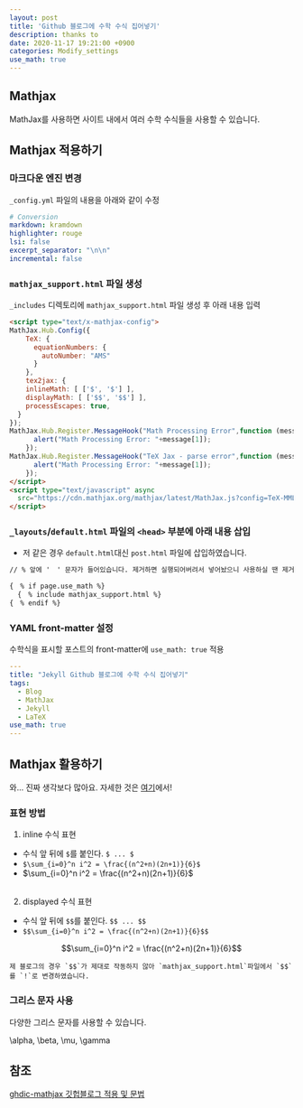 ```yaml
---
layout: post
title: 'Github 블로그에 수학 수식 집어넣기'
description: thanks to 
date: 2020-11-17 19:21:00 +0900
categories: Modify_settings
use_math: true
---
```

## Mathjax
MathJax를 사용하면 사이트 내에서 여러 수학 수식들을 사용할 수 있습니다.

## Mathjax 적용하기

### 마크다운 엔진 변경
`_config.yml` 파일의 내용을 아래와 같이 수정

```yml
# Conversion
markdown: kramdown
highlighter: rouge
lsi: false
excerpt_separator: "\n\n"
incremental: false
```

### `mathjax_support.html` 파일 생성
`_includes` 디렉토리에 `mathjax_support.html` 파일 생성 후 아래 내용 입력

```html
<script type="text/x-mathjax-config">
MathJax.Hub.Config({
    TeX: {
      equationNumbers: {
        autoNumber: "AMS"
      }
    },
    tex2jax: {
    inlineMath: [ ['$', '$'] ],
    displayMath: [ ['$$', '$$'] ],
    processEscapes: true,
  }
});
MathJax.Hub.Register.MessageHook("Math Processing Error",function (message) {
	  alert("Math Processing Error: "+message[1]);
	});
MathJax.Hub.Register.MessageHook("TeX Jax - parse error",function (message) {
	  alert("Math Processing Error: "+message[1]);
	});
</script>
<script type="text/javascript" async
  src="https://cdn.mathjax.org/mathjax/latest/MathJax.js?config=TeX-MML-AM_CHTML">
</script>
```

### `_layouts`/`default.html` 파일의 `<head>` 부분에 아래 내용 삽입
- 저 같은 경우 `default.html`대신 `post.html` 파일에 삽입하였습니다.

```html
// % 앞에 '　' 문자가 들어있습니다. 제거하면 실행되어버려서 넣어놨으니 사용하실 땐 제거해주세요.

{　% if page.use_math %}
  {　% include mathjax_support.html %}
{　% endif %}
```

### YAML front-matter 설정
수학식을 표시할 포스트의 front-matter에 `use_math: true` 적용

```yaml
---
title: "Jekyll Github 블로그에 수학 수식 집어넣기"
tags:
  - Blog
  - MathJax
  - Jekyll
  - LaTeX
use_math: true
---
```

## Mathjax 활용하기

와... 진짜 생각보다 많아요. 자세한 것은 [여기][mathjax]에서!

### 표현 방법
1. inline 수식 표현
  - 수식 앞 뒤에 `$`를 붙인다. `$ ... $`
  - `$\sum_{i=0}^n i^2 = \frac{(n^2+n)(2n+1)}{6}$`
  - $\sum_{i=0}^n i^2 = \frac{(n^2+n)(2n+1)}{6}$ <br><br>
2. displayed 수식 표현
  - 수식 앞 뒤에 `$$`를 붙인다. `$$ ... $$`
  - `$$\sum_{i=0}^n i^2 = \frac{(n^2+n)(2n+1)}{6}$$`
  
  $$\sum_{i=0}^n i^2 = \frac{(n^2+n)(2n+1)}{6}$$
```
제 블로그의 경우 `$$`가 제대로 작동하지 않아 `mathjax_support.html`파일에서 `$$`를 `!`로 변경하였습니다.
```

### 그리스 문자 사용
다양한 그리스 문자를 사용할 수 있습니다.

\alpha, \beta, \mu, \gamma


## 참조
[ghdic-mathjax 깃헙블로그 적용 및 문법][ghdic]

[ghdic]: https://ghdic.github.io/math/default/mathjax-%EB%AC%B8%EB%B2%95/
[mathjax]: https://math.meta.stackexchange.com/questions/5020/mathjax-basic-tutorial-and-quick-reference/